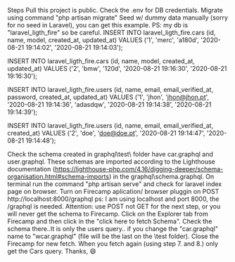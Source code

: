Steps
Pull this project is public.
Check the .env for DB credentials.
Migrate using command "php artisan migrate"
Seed w/ dummy data manually (sorry for no seed in Laravel), you can get this example. PS: my db is "laravel_ligth_fire" so be careful.
INSERT INTO laravel_ligth_fire.cars (id, name, model, created_at, updated_at) VALUES ('1', 'merc', 'a180d', '2020-08-21 19:14:02', '2020-08-21 19:14:03');

INSERT INTO laravel_ligth_fire.cars (id, name, model, created_at, updated_at) VALUES ('2', 'bmw', '120d', '2020-08-21 19:16:30', '2020-08-21 19:16:30');

INSERT INTO laravel_ligth_fire.users (id, name, email, email_verified_at, password, created_at, updated_at) VALUES ('1', 'jhon', 'jhon@jhon.pt', '2020-08-21 19:14:36', 'adasdqw', '2020-08-21 19:14:38', '2020-08-21 19:14:39');

INSERT INTO laravel_ligth_fire.users (id, name, email, email_verified_at, created_at) VALUES ('2', 'doe', 'doe@doe.pt', '2020-08-21 19:14:47', '2020-08-21 19:14:48');

Check the schema created in graphql\test\ folder have car.graphql and user.graphql. These schemas are imported according to the Lighthouse documentation (https://lighthouse-php.com/4.16/digging-deeper/schema-organisation.html#schema-imports) in the graphql\schema.graphql.
On terminal run the command "php artisan serve" and check for laravel index page on browser.
Turn on Firecamp aplication/ browser pluggin on POST http://localhost:8000/graphql ps: I am using localhost and port 8000, the /graphql is needed. Attention: use POST not GET for the next step, or you will never get the schema to Firecamp.
Click on the Explorer tab from Firecamp and then click in the "click here to fetch Schema".
Check the schema there..It is only the users query.. if you change the "car.graphql" name to "wcar.graphql" (file will be the last on the \test folder). Close the Firecamp for new fetch.
When you fetch again (using step 7. and 8.) only get the Cars query.
Thanks, 😄
